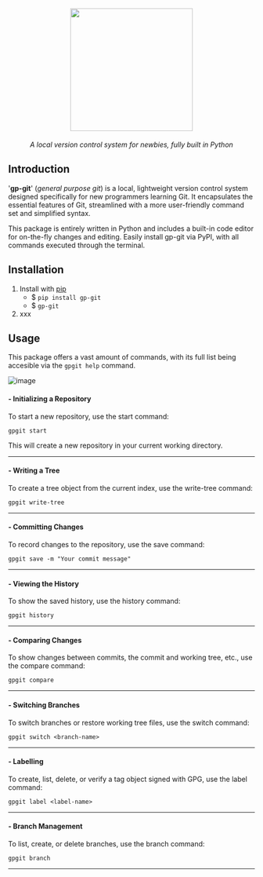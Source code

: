 <h1 align="center">
  <img src="https://github.com/user-attachments/assets/e26fac92-5d9e-4be4-8dc3-349f295cbd9b" width=250>
</h1>

<p align="center">
  <i align="center"> A local version control system for newbies, fully built in Python </i>
</p> 

## Introduction

'<b>gp-git</b>' (<i>general purpose git</i>) is a local, lightweight version control system designed specifically for new programmers learning Git. It encapsulates the essential features of Git, streamlined with a more user-friendly command set and simplified syntax. 

This package is entirely written in Python and includes a built-in code editor for on-the-fly changes and editing. Easily install gp-git via PyPI, with all commands executed through the terminal.

## Installation

1. Install with [pip](xxxx)
   + $ `pip install gp-git`
   + $ `gp-git`
2. xxx


## Usage

This package offers a vast amount of commands, with its full list being accesible via the `gpgit help` command.

<img width="device-width" alt="image" align="center" src="https://github.com/user-attachments/assets/5ffeb935-9198-402f-88e2-240332c7fe7a">


#### - Initializing a Repository
To start a new repository, use the start command:
```
gpgit start
```
This will create a new repository in your current working directory.

----
#### - Writing a Tree
To create a tree object from the current index, use the write-tree command:
```
gpgit write-tree
```
----
#### - Committing Changes
To record changes to the repository, use the save command:
```
gpgit save -m "Your commit message"
```
----
#### - Viewing the History
To show the saved history, use the history command:
```
gpgit history
```
----
#### - Comparing Changes
To show changes between commits, the commit and working tree, etc., use the compare command:
```
gpgit compare
```
----
#### - Switching Branches
To switch branches or restore working tree files, use the switch command:
```
gpgit switch <branch-name>
```
----
#### - Labelling
To create, list, delete, or verify a tag object signed with GPG, use the label command:
```
gpgit label <label-name>
```
----
#### - Branch Management
To list, create, or delete branches, use the branch command:
```
gpgit branch
```
---- 
